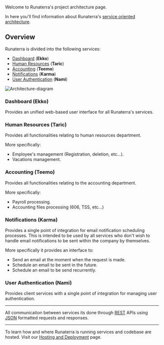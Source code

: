 Welcome to Runaterra's project architecture page.

In here you'll find information about Runaterra's [service oriented architecture](https://en.wikipedia.org/wiki/Service-oriented_architecture).

## Overview 
Runaterra is divided into the following services:

 - [Dashboard](#dashboard-ekko) (**Ekko**)
 - [Human Resources](#human-resources-taric) (**Taric**)
 - [Accounting](#accounting-teemo) (**Teemo**)
 - [Notifications](#notifications-karma) (**Karma**)
 - [User Authentication](#user-authentication) (**Nami**)

![Architecture-diagram](https://i.imgsafe.org/e3cb9c883a.png)

### Dashboard (**Ekko**)
Provides an unified web-based user interface for all Runaterra's services.

### Human Resources (**Taric**)
Provides all functionalities relating to human resources department.

More specifically:
 - Employee's management (Registration, deletion, etc...).
 - Vacations management.

### Accounting (**Teemo**)
Provides all functionalities relating to the accounting department.

More specifically:
 - Payroll processing.
 - Accounting files processing (606, TSS, etc...) 

### Notifications (**Karma**)
Provides a single point of integration for email notification scheduling processes. This is intended to be used by all services who don't wish to handle email notifications to be sent within the company by themselves.

More specifically it provides an interface to:
 - Send an email at the moment when the request is made.
 - Schedule an email to be sent in the future.
 - Schedule an email to be send recurrently.

### User Authentication (**Nami**)
Provides client services with a single point of integration for managing user authentication. 

---

All communication between services its done through [REST](http://www.restapitutorial.com/lessons/whatisrest.html) APIs using [JSON](http://www.json.org/) formatted requests and responses.

---

To learn how and where Runaterra is running services and codebase are hosted. Visit our [Hosting and Deployment](hosting-and-deployment) page.
